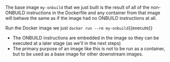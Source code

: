 The base image `my-onbuild` that we just built is the result
of all of the non-ONBUILD instructions in the Dockerfile and
any container from that image will behave the same as if
the image had no ONBUILD instructions at all.

Run the Docker image we just 
```docker run --rm my-onbuild```{{execute}}



- The ONBUILD instructions are embedded in the image so they can be executed at a later stage (as we'll in the next steps)
- The primary purpose of an image like this is not to be run as a container, but to be used as a base image for other downstream images.

